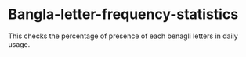 # Bangla-letter-frequency-statistics
This checks the percentage of presence of each benagli letters in daily usage.
